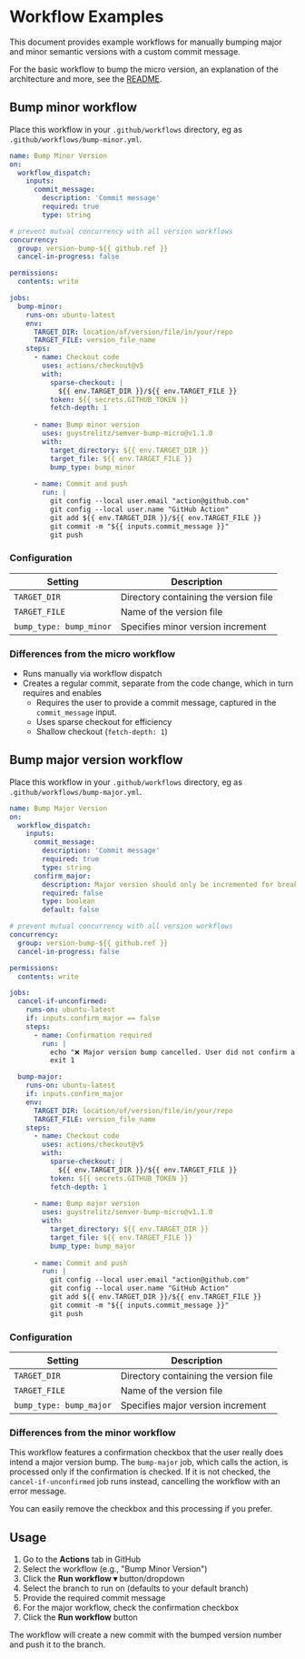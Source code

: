 # Workflow Examples
This document provides example workflows for manually bumping major and minor semantic versions with a custom commit message.

For the basic workflow to bump the micro version, an explanation of the architecture and more, see the [README](/).

## Bump minor workflow
Place this workflow in your `.github/workflows` directory, eg as `.github/workflows/bump-minor.yml`.
```yaml
name: Bump Minor Version
on:
  workflow_dispatch:
    inputs:
      commit_message:
        description: 'Commit message'
        required: true
        type: string

# prevent mutual concurrency with all version workflows
concurrency:
  group: version-bump-${{ github.ref }}
  cancel-in-progress: false

permissions:
  contents: write

jobs:
  bump-minor:
    runs-on: ubuntu-latest
    env:
      TARGET_DIR: location/of/version/file/in/your/repo
      TARGET_FILE: version_file_name
    steps:
      - name: Checkout code
        uses: actions/checkout@v5
        with:
          sparse-checkout: |
            ${{ env.TARGET_DIR }}/${{ env.TARGET_FILE }}
          token: ${{ secrets.GITHUB_TOKEN }}
          fetch-depth: 1
      
      - name: Bump minor version
        uses: guystrelitz/semver-bump-micro@v1.1.0
        with:
          target_directory: ${{ env.TARGET_DIR }}
          target_file: ${{ env.TARGET_FILE }}
          bump_type: bump_minor
      
      - name: Commit and push
        run: |
          git config --local user.email "action@github.com"
          git config --local user.name "GitHub Action"
          git add ${{ env.TARGET_DIR }}/${{ env.TARGET_FILE }}
          git commit -m "${{ inputs.commit_message }}"
          git push
```

### Configuration

| Setting                 | Description                           |
|-------------------------|---------------------------------------|
| `TARGET_DIR`            | Directory containing the version file |
| `TARGET_FILE`           | Name of the version file              |
| `bump_type: bump_minor` | Specifies minor version increment     |

### Differences from the micro workflow
- Runs manually via workflow dispatch
- Creates a regular commit, separate from the code change, which in turn requires and enables
  - Requires the user to provide a commit message, captured in the `commit_message` input.
  - Uses sparse checkout for efficiency
  - Shallow checkout (`fetch-depth: 1`)

## Bump major version workflow
Place this workflow in your `.github/workflows` directory, eg as `.github/workflows/bump-major.yml`.
```yaml
name: Bump Major Version
on:
  workflow_dispatch:
    inputs:
      commit_message:
        description: 'Commit message'
        required: true
        type: string
      confirm_major:
        description: Major version should only be incremented for breaking changes or major marketing releases. Please confirm that this is the case.
        required: false
        type: boolean
        default: false

# prevent mutual concurrency with all version workflows
concurrency:
  group: version-bump-${{ github.ref }}
  cancel-in-progress: false

permissions:
  contents: write

jobs:
  cancel-if-unconfirmed:
    runs-on: ubuntu-latest
    if: inputs.confirm_major == false
    steps:
      - name: Confirmation required
        run: |
          echo "❌ Major version bump cancelled. User did not confirm appropriate major change."
          exit 1

  bump-major:
    runs-on: ubuntu-latest
    if: inputs.confirm_major
    env:
      TARGET_DIR: location/of/version/file/in/your/repo
      TARGET_FILE: version_file_name
    steps:
      - name: Checkout code
        uses: actions/checkout@v5
        with:
          sparse-checkout: |
            ${{ env.TARGET_DIR }}/${{ env.TARGET_FILE }}
          token: ${{ secrets.GITHUB_TOKEN }}
          fetch-depth: 1
      
      - name: Bump major version
        uses: guystrelitz/semver-bump-micro@v1.1.0
        with:
          target_directory: ${{ env.TARGET_DIR }}
          target_file: ${{ env.TARGET_FILE }}
          bump_type: bump_major
      
      - name: Commit and push
        run: |
          git config --local user.email "action@github.com"
          git config --local user.name "GitHub Action"
          git add ${{ env.TARGET_DIR }}/${{ env.TARGET_FILE }}
          git commit -m "${{ inputs.commit_message }}"
          git push
```

### Configuration

| Setting                 | Description                           |
|-------------------------|---------------------------------------|
| `TARGET_DIR`            | Directory containing the version file |
| `TARGET_FILE`           | Name of the version file              |
| `bump_type: bump_major` | Specifies major version increment     |

### Differences from the minor workflow
This workflow features a confirmation checkbox that the user really does intend a major version bump. The `bump-major` job, which calls the action, is processed only if the confirmation is checked. If it is not checked, the `cancel-if-unconfirmed` job runs instead, cancelling the workflow with an error message.

You can easily remove the checkbox and this processing if you prefer.

## Usage
1. Go to the **Actions** tab in GitHub
2. Select the workflow (e.g., "Bump Minor Version")
3. Click the **Run workflow ▾** button/dropdown
4. Select the branch to run on (defaults to your default branch)
5. Provide the required commit message
6. For the major workflow, check the confirmation checkbox
7. Click the **Run workflow** button

The workflow will create a new commit with the bumped version number and push it to the branch.

